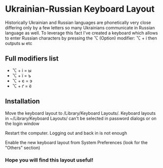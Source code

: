 # Ukrainian-Russian Keyboard Layout

Historically Ukrainian and Russian languages are phonetically very close differing only by a few letters so many Ukrainians communicate in Russian language as well. To leverage this fact I've created a keyboard which allows to enter Russian characters by pressing the ⌥  (Option) modifier: ⌥ + і then outputs ы etc

## Full modifiers list
* ⌥ + і = ы
* ⌥ + ї = ъ
* ⌥ + є = э
* ⌥ + ґ = ё

## Installation

Move the keyboard layout to /Library/Keyboard Layouts/. Keyboard layouts in ~/Library/Keyboard Layouts/ can't be selected in password dialogs or on the login window

Restart the computer. Logging out and back in is not enough

Enable the new keyboard layout from System Preferences (look for the "Others" section)

### Hope you will find this layout useful!
